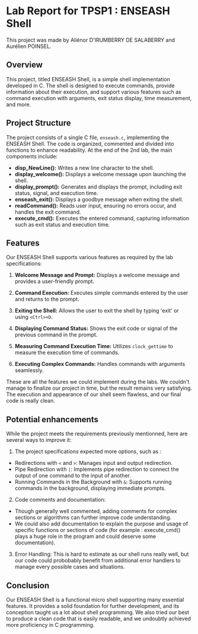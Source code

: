 # Lab Report for TPSP1 : ENSEASH Shell

This project was made by Aliénor D'IRUMBERRY DE SALABERRY and Aurélien POINSEL.

## Overview
This project, titled ENSEASH Shell, is a simple shell implementation developed in C. The shell is designed to execute commands, provide information about their execution, and support various features such as command execution with arguments, exit status display, time measurement, and more.

## Project Structure
The project consists of a single C file, `enseash.c`, implementing the ENSEASH Shell. The code is organized, commented and divided into functions to enhance readability. At the end of the 2nd lab, the main components include:

- **disp_NewLine():** Writes a new line character to the shell.
- **display_welcome():** Displays a welcome message upon launching the shell.
- **display_prompt():** Generates and displays the prompt, including exit status, signal, and execution time.
- **enseash_exit():** Displays a goodbye message when exiting the shell.
- **readCommand():** Reads user input, ensuring no errors occur, and handles the exit command.
- **execute_cmd():** Executes the entered command, capturing information such as exit status and execution time.

## Features
Our ENSEASH Shell supports various features as required by the lab specifications:

1. **Welcome Message and Prompt:** Displays a welcome message and provides a user-friendly prompt.

2. **Command Execution:** Executes simple commands entered by the user and returns to the prompt.

3. **Exiting the Shell:** Allows the user to exit the shell by typing 'exit' or using `<Ctrl>+D`.

4. **Displaying Command Status:** Shows the exit code or signal of the previous command in the prompt.

5. **Measuring Command Execution Time:** Utilizes `clock_gettime` to measure the execution time of commands.

6. **Executing Complex Commands:** Handles commands with arguments seamlessly.

These are all the features we could implement during the labs. We couldn't manage to finalize our project in time, but the result remains very satisfying. The execution and appearance of our shell seem flawless, and our final code is really clean.

## Potential enhancements
While the project meets the requirements previously mentionned, here are several ways to improve it:

1. The project specifications expected more options, such as :
- Redirections with `<` and `>`: Manages input and output redirection.
- Pipe Redirection with `|`: Implements pipe redirection to connect the output of one command to the input of another.
- Running Commands in the Background with `&`: Supports running commands in the background, displaying immediate prompts.

2. Code comments and documentation:
- Though generally well commented, adding comments for complex sections or algorithms can further improve code understanding.
- We could also add documentation to explain the purpose and usage of specific functions or sections of code (for example : execute_cmd() plays a huge role in the program and could deserve some documentation).

3. Error Handling: This is hard to estimate as our shell runs really well, but our code could probobably benefit from additional error handlers to manage every possible cases and situations.

## Conclusion
Our ENSEASH Shell is a functional micro shell supporting many essential features. It provides a solid foundation for further development, and its conception taught us a lot about shell programming. We also tried our best to produce a clean code that is easily readable, and we undoubtly achieved more proficiency in C programming.

